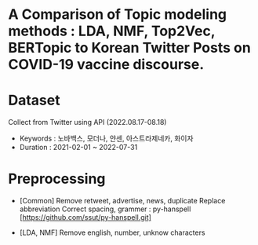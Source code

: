 # A Comparison of Topic modeling methods : LDA, NMF, Top2Vec, BERTopic to Korean Twitter Posts on COVID-19 vaccine discourse.

# Dataset
Collect from Twitter using API (2022.08.17-08.18)
- Keywords : 노바백스, 모더나, 얀센, 아스트라제네카, 화이자
- Duration : 2021-02-01 ~ 2022-07-31

# Preprocessing
- [Common] 
Remove retweet, advertise, news, duplicate
Replace abbreviation
Correct spacing, grammer : py-hanspell [https://github.com/ssut/py-hanspell.git]

- [LDA, NMF]
Remove english, number, unknow characters



